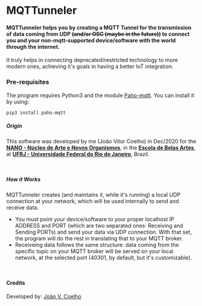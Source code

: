 # MQTTunneler

#### MQTTunneler helps you by creating a MQTT Tunnel for the transmission of data coming from UDP ~~(and/or OSC (maybe in the future))~~ to connect you and your non-mqtt-supported device/software with the world through the internet.

It truly helps in connecting deprecated/restricted technology to more modern ones, achieving it's goals in having a better IoT integration.
<br>

### Pre-requisites
The program requires Python3 and the module [Paho-mqtt](https://pypi.org/project/paho-mqtt/). You can install it by using:

```
pip3 install paho-mqtt
```

##### Origin
This software was developed by me (João Vitor Coelho) in Dec/2020 for the [**NANO - Núcleo de Arte e Novos Organismos**](https://nano.eba.ufrj.br), in the [**Escola de Belas Artes**](https://eba.ufrj.br/), at [**UFRJ - Universidade Federal do Rio de Janeiro**](https://ufrj.br/en), Brazil.

<br>

##### How it Works
MQTTunneler creates (and maintains it, while it's running) a local UDP connection at your network, which will be used internally to send and receive data.
- You must point your device/software to your proper localhost IP ADDRESS and PORT (which are two separated ones: Receiving and Sending PORTs) and send your data via UDP connection. With that set, the program will do the rest in translating that to your MQTT broker.
- Receiveing data follows the same structure: data coming from the specific topic on your MQTT broker will be served on your local network, at the selected port (40301, by default, but it's customizable).

<br>

#### Credits
Developed by:  [João V. Coelho](https://github.com/joaovcoelho/MQTTunneler/)
